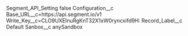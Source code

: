 <?xml version="1.0" encoding="UTF-8"?>
<CustomMetadata xmlns="http://soap.sforce.com/2006/04/metadata" xmlns:xsi="http://www.w3.org/2001/XMLSchema-instance" xmlns:xsd="http://www.w3.org/2001/XMLSchema">
    <label>Segment_API_Setting</label>
    <protected>false</protected>
    <values>
        <field>Configuration__c</field>
        <value xsi:type="xsd:string">Base_URL__c=https://api.segment.io/v1
Write_Key__c=CLO9UXEInuRgKnT32X1xW0ryncxifd9H:</value>
    </values>
    <values>
        <field>Record_Label__c</field>
        <value xsi:type="xsd:string">Default</value>
    </values>
    <values>
        <field>Sanbox__c</field>
        <value xsi:type="xsd:string">anySandbox</value>
    </values>
</CustomMetadata>
